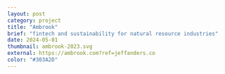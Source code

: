 ```yaml
---
layout: post
category: project
title: "Ambrook"
brief: "fintech and sustainability for natural resource industries"
date: 2024-05-01
thumbnail: ambrook-2023.svg
external: https://ambrook.com?ref=jeffanders.co
color: "#303A2D"
---
```

